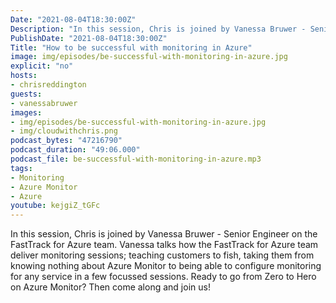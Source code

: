 ```yaml
---
Date: "2021-08-04T18:30:00Z"
Description: "In this session, Chris is joined by Vanessa Bruwer - Senior Engineer on the FastTrack for Azure team. Vanessa talks how the FastTrack for Azure team deliver monitoring sessions; teaching customers to fish, taking them from knowing nothing about Azure Monitor to being able to configure monitoring for any service in a few focussed sessions. Ready to go from Zero to Hero on Azure Monitor? Then come along and join us!"
PublishDate: "2021-08-04T18:30:00Z"
Title: "How to be successful with monitoring in Azure"
image: img/episodes/be-successful-with-monitoring-in-azure.jpg
explicit: "no"
hosts:
- chrisreddington
guests:
- vanessabruwer
images:
- img/episodes/be-successful-with-monitoring-in-azure.jpg
- img/cloudwithchris.png
podcast_bytes: "47216790"
podcast_duration: "49:06.000"
podcast_file: be-successful-with-monitoring-in-azure.mp3
tags:
- Monitoring
- Azure Monitor
- Azure
youtube: kejgiZ_tGFc
---
```

In this session, Chris is joined by Vanessa Bruwer - Senior Engineer on the FastTrack for Azure team. Vanessa talks how the FastTrack for Azure team deliver monitoring sessions; teaching customers to fish, taking them from knowing nothing about Azure Monitor to being able to configure monitoring for any service in a few focussed sessions. Ready to go from Zero to Hero on Azure Monitor? Then come along and join us!
